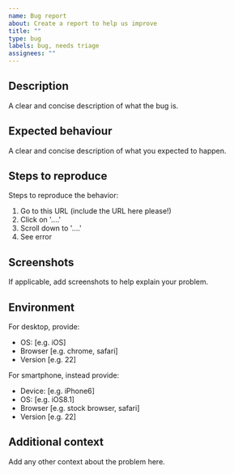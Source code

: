 ```yaml
---
name: Bug report
about: Create a report to help us improve
title: ""
type: bug
labels: bug, needs triage
assignees: ""
---
```


## Description

A clear and concise description of what the bug is.

## Expected behaviour

A clear and concise description of what you expected to happen.

## Steps to reproduce

Steps to reproduce the behavior:

1. Go to this URL (include the URL here please!)
2. Click on '....'
3. Scroll down to '....'
4. See error

## Screenshots

If applicable, add screenshots to help explain your problem.

## Environment

For desktop, provide:

- OS: [e.g. iOS]
- Browser [e.g. chrome, safari]
- Version [e.g. 22]

For smartphone, instead provide:

- Device: [e.g. iPhone6]
- OS: [e.g. iOS8.1]
- Browser [e.g. stock browser, safari]
- Version [e.g. 22]

## Additional context

Add any other context about the problem here.
